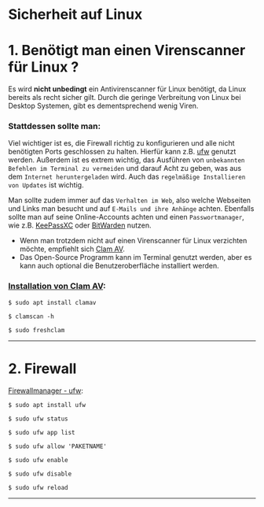 # Sicherheit auf Linux




# 1. Benötigt man einen Virenscanner für Linux ?



Es wird __nicht unbedingt__ ein Antivirenscanner für Linux benötigt, da Linux bereits als recht sicher gilt.
Durch die geringe Verbreitung von Linux bei Desktop Systemen, gibt es dementsprechend wenig Viren.


### Stattdessen sollte man:
Viel wichtiger ist es, die Firewall richtig zu konfigurieren und alle nicht benötigten Ports geschlossen zu halten. Hierfür kann z.B. [ufw](https://wiki.ubuntuusers.de/ufw/) genutzt werden.
Außerdem ist es extrem wichtig, das Ausführen von `unbekannten Befehlen im Terminal zu vermeiden` und darauf Acht zu geben, was aus dem `Internet heruntergeladen` wird.
Auch das `regelmäßige Installieren von Updates` ist wichtig.

Man sollte zudem immer auf das `Verhalten im Web`, also welche Webseiten und Links man besucht und auf `E-Mails und ihre Anhänge` achten.
Ebenfalls sollte man auf seine Online-Accounts achten und einen `Passwortmanager`, wie z.B. [KeePassXC](https://keepassxc.org/) oder [BitWarden](https://bitwarden.com/de-de/) nutzen.



- Wenn man trotzdem nicht auf einen Virenscanner für Linux verzichten möchte, empfiehlt sich [Clam AV](https://www.clamav.net/).
- Das Open-Source Programm kann im Terminal genutzt werden, aber es kann auch optional die Benutzeroberfläche installiert werden.




### [Installation von Clam AV](https://www.kali.org/tools/clamav/):
```
$ sudo apt install clamav
```
```
$ clamscan -h
```
```
$ sudo freshclam
```



------------------------------------------------------------------------------------------------------------------------------



# 2. Firewall


[Firewallmanager - ufw](https://wiki.ubuntuusers.de/ufw/):

```
$ sudo apt install ufw
```
```
$ sudo ufw status
```
```
$ sudo ufw app list
```
```
$ sudo ufw allow 'PAKETNAME'
```
```
$ sudo ufw enable
```
```
$ sudo ufw disable
```
```
$ sudo ufw reload
```


------------------------------------------------------------------------------------------------------------------------------
